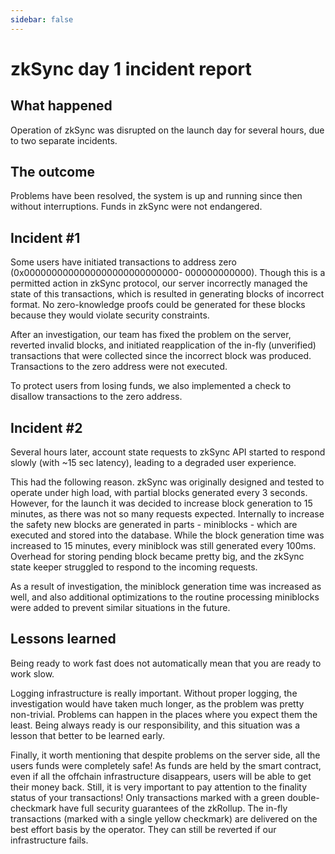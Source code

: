 ```yaml
---
sidebar: false
---
```


# zkSync day 1 incident report

## What happened

Operation of zkSync was disrupted on the launch day for several hours, due to two separate incidents.

## The outcome

Problems have been resolved, the system is up and running since then without interruptions. Funds in zkSync were not endangered.

## Incident #1

Some users have initiated transactions to address zero (0x0000000000000000000000000000\- 000000000000). Though this is a permitted action in zkSync protocol, our server incorrectly managed the state of this transactions, which is resulted in generating blocks of incorrect format. No zero-knowledge proofs could be generated for these blocks because they would violate security constraints.

After an investigation, our team has fixed the problem on the server, reverted invalid blocks, and initiated reapplication of the in-fly (unverified) transactions that were collected since the incorrect block was produced. Transactions to the zero address were not executed.

To protect users from losing funds, we also implemented a check to disallow transactions to the zero address.

## Incident #2

Several hours later, account state requests to zkSync API started to respond slowly (with ~15 sec latency), leading to a degraded user experience.

This had the following reason. zkSync was originally designed and tested to operate under high load, with partial blocks generated every 3 seconds. However, for the launch it was decided to increase block generation to 15 minutes, as there was not so many requests expected. Internally to increase the safety new blocks are generated in parts - miniblocks - which are executed and stored into the database. While the block generation time was increased to 15 minutes, every miniblock was still generated every 100ms. Overhead for storing pending block became pretty big, and the zkSync state keeper struggled to respond to the incoming requests.

As a result of investigation, the miniblock generation time was increased as well, and also additional optimizations to the routine processing miniblocks were added to prevent similar situations in the future.

## Lessons learned

Being ready to work fast does not automatically mean that you are ready to work slow.

Logging infrastructure is really important. Without proper logging, the investigation would have taken much longer, as the problem was pretty non-trivial.
Problems can happen in the places where you expect them the least. Being always ready is our responsibility, and this situation was a lesson that better to be learned early.

Finally, it worth mentioning that despite problems on the server side, all the users funds were completely safe! As funds are held by the smart contract, even if all the offchain infrastructure disappears, users will be able to get their money back. Still, it is very important to pay attention to the finality status of your transactions! Only transactions marked with a green double-checkmark have full security guarantees of the zkRollup. The in-fly transactions (marked with a single yellow checkmark) are delivered on the best effort basis by the operator. They can still be reverted if our infrastructure fails.